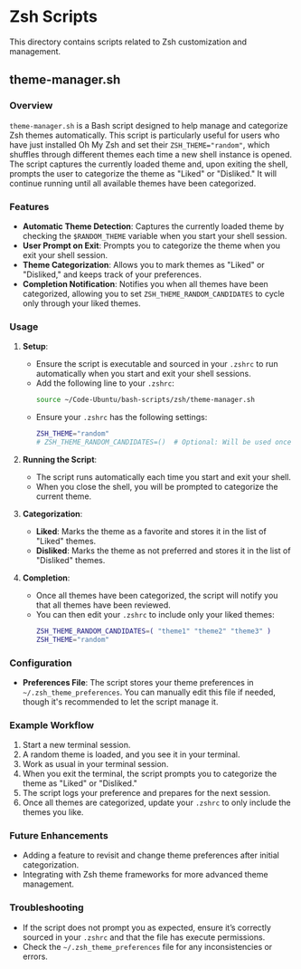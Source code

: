 # Zsh Scripts

This directory contains scripts related to Zsh customization and management.

## theme-manager.sh

### Overview

`theme-manager.sh` is a Bash script designed to help manage and categorize Zsh themes automatically. This script is particularly useful for users who have just installed Oh My Zsh and set their `ZSH_THEME="random"`, which shuffles through different themes each time a new shell instance is opened. The script captures the currently loaded theme and, upon exiting the shell, prompts the user to categorize the theme as "Liked" or "Disliked." It will continue running until all available themes have been categorized.

### Features

- **Automatic Theme Detection**: Captures the currently loaded theme by checking the `$RANDOM_THEME` variable when you start your shell session.
- **User Prompt on Exit**: Prompts you to categorize the theme when you exit your shell session.
- **Theme Categorization**: Allows you to mark themes as "Liked" or "Disliked," and keeps track of your preferences.
- **Completion Notification**: Notifies you when all themes have been categorized, allowing you to set `ZSH_THEME_RANDOM_CANDIDATES` to cycle only through your liked themes.

### Usage

1. **Setup**:
   - Ensure the script is executable and sourced in your `.zshrc` to run automatically when you start and exit your shell sessions.
   - Add the following line to your `.zshrc`:
     ```bash
     source ~/Code-Ubuntu/bash-scripts/zsh/theme-manager.sh
     ```
   - Ensure your `.zshrc` has the following settings:
     ```bash
     ZSH_THEME="random"
     # ZSH_THEME_RANDOM_CANDIDATES=()  # Optional: Will be used once you have categorized all themes
     ```

2. **Running the Script**:
   - The script runs automatically each time you start and exit your shell.
   - When you close the shell, you will be prompted to categorize the current theme.

3. **Categorization**:
   - **Liked**: Marks the theme as a favorite and stores it in the list of "Liked" themes.
   - **Disliked**: Marks the theme as not preferred and stores it in the list of "Disliked" themes.

4. **Completion**:
   - Once all themes have been categorized, the script will notify you that all themes have been reviewed.
   - You can then edit your `.zshrc` to include only your liked themes:
     ```bash
     ZSH_THEME_RANDOM_CANDIDATES=( "theme1" "theme2" "theme3" )
     ZSH_THEME="random"
     ```

### Configuration

- **Preferences File**: The script stores your theme preferences in `~/.zsh_theme_preferences`. You can manually edit this file if needed, though it's recommended to let the script manage it.

### Example Workflow

1. Start a new terminal session.
2. A random theme is loaded, and you see it in your terminal.
3. Work as usual in your terminal session.
4. When you exit the terminal, the script prompts you to categorize the theme as "Liked" or "Disliked."
5. The script logs your preference and prepares for the next session.
6. Once all themes are categorized, update your `.zshrc` to only include the themes you like.

### Future Enhancements

- Adding a feature to revisit and change theme preferences after initial categorization.
- Integrating with Zsh theme frameworks for more advanced theme management.

### Troubleshooting

- If the script does not prompt you as expected, ensure it’s correctly sourced in your `.zshrc` and that the file has execute permissions.
- Check the `~/.zsh_theme_preferences` file for any inconsistencies or errors.


